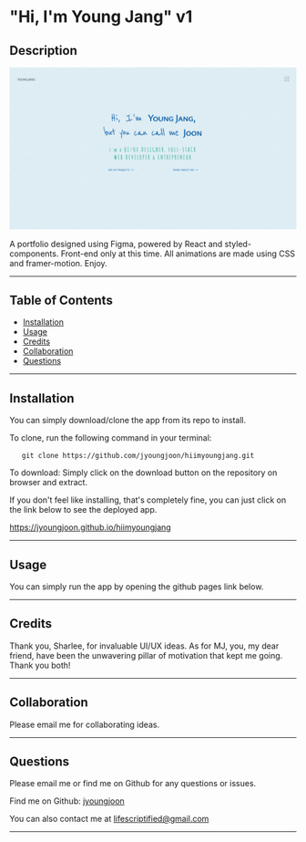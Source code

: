 # "Hi, I'm Young Jang" v1

## Description

![Screenshot](./public/hiimyoungjang/home.png)

A portfolio designed using Figma, powered by React and styled-components. Front-end only at this time. All animations are made using CSS and framer-motion. Enjoy.

---

## Table of Contents

- [Installation](#installation)
- [Usage](#usage)
- [Credits](#credits)
- [Collaboration](#collaboration)
- [Questions](#questions)

---

## Installation

You can simply download/clone the app from its repo to install.

To clone, run the following command in your terminal:

```
   git clone https://github.com/jyoungjoon/hiimyoungjang.git
```

To download: Simply click on the download button on the repository on browser and extract.

If you don't feel like installing, that's completely fine, you can just click on the link below to see the deployed app.

https://jyoungjoon.github.io/hiimyoungjang

---

## Usage

You can simply run the app by opening the github pages link below.

---

## Credits

Thank you, Sharlee, for invaluable UI/UX ideas. As for MJ, you, my dear friend, have been the unwavering pillar of motivation that kept me going. Thank you both!

---

## Collaboration

Please email me for collaborating ideas.

---

## Questions

Please email me or find me on Github for any questions or issues.

Find me on Github: [jyoungjoon](https://github.com/jyoungjoon)

You can also contact me at lifescriptified@gmail.com

---
